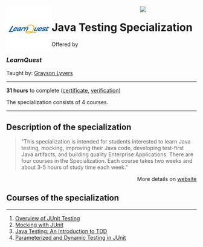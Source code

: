 <a href="https://gb.coursera.org/specializations/learnquest-java-testing">
  <img src="/img/Java_Testing_logo.avif" width="150" align="right">
</a>

<div width="120", height="120">
<img src="/img/LearnQuest_logo.png" width="120" align="left">
</div>
  
# Java Testing Specialization

Offered by 
### *LearnQuest*

Taught by: [Grayson Lyvers](https://gb.coursera.org/instructor/~80014260)

---

**31 hours** to complete ([certificate](./), 
[verification](https://))

The specialization consists of 4 courses.

---

## Description of the specialization

>"This specialization is intended for students interested to learn Java testing, mocking, improving their Java code, developing test-first Java artifacts, and building quality Enterprise Applications. There are four courses in the Specialization. Each course takes two weeks and about 3-5 hours of study time each week."

<p align="right">More details on <a href="https://gb.coursera.org/specializations/learnquest-java-testing">website</a></p>

## Courses of the specialization

---

1. [Overview of JUnit Testing](./Overview%20of%20JUnit%20Testing)
2. [Mocking with JUnit](./)
3. [Java Testing: An Introduction to TDD](./)
4. [Parameterized and Dynamic Testing in JUnit](./)

